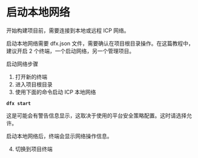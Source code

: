 # 启动本地网络



开始构建项目前，需要连接到本地或远程 ICP 网络。

启动本地网络需要 dfx.json 文件，需要确认在项目根目录操作。在这篇教程中，建议开启 2 个终端，一个启动网络，另一个管理项目。

启动网络步骤

1. 打开新的终端
2. 进入项目根目录
3. 使用下面的命令启动 ICP 本地网络

**`dfx start`**

这是可能会有警告信息显示，这取决于使用的平台安全策略配置。这时请选择允许。

启动本地网络后，终端会显示网络操作信息。

4. 切换到项目终端

